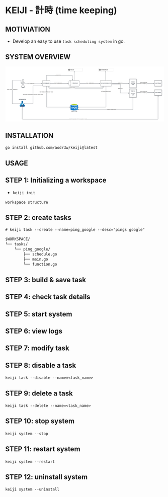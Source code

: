 # KEIJI - 計時 (time keeping)

## MOTIVIATION

- Develop an easy to use `task scheduling system` in go.


## SYSTEM OVERVIEW
![Keiji Scheduling System Overview](images/KEIJI-SCHEDULING-SYSTEM-OVERVIEW.png)


## INSTALLATION

```
go install github.com/aodr3w/keiji@latest

```

## USAGE

## STEP 1: Initializing a workspace

 - `keiji init`
 
```
workspace structure

```


## STEP 2: create tasks

```
# keiji task --create --name=ping_google --desc="pings google"

```

```
$WORKSPACE/
└── tasks/
    └── ping_google/
        ├── schedule.go
        ├── main.go
        └── function.go
```





## STEP 3: build & save task


## STEP 4: check task details


## STEP 5: start system


## STEP 6: view logs


## STEP 7: modify task


## STEP 8: disable a task

`keiji task --disable --name=<task_name>`

## STEP 9: delete a task
`keiji task --delete --name=<task_name>`

## STEP 10: stop system
`keiji system --stop`


## STEP 11: restart system
`keiji system --restart`


## STEP 12: uninstall system
`keiji system --uninstall`


